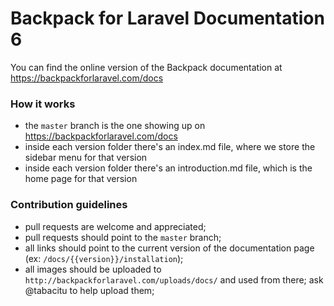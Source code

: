# Backpack for Laravel Documentation 6

You can find the online version of the Backpack documentation at https://backpackforlaravel.com/docs

### How it works
- the ```master``` branch is the one showing up on https://backpackforlaravel.com/docs
- inside each version folder there's an index.md file, where we store the sidebar menu for that version
- inside each version folder there's an introduction.md file, which is the home page for that version

### Contribution guidelines
- pull requests are welcome and appreciated;
- pull requests should point to the ```master``` branch;
- all links should point to the current version of the documentation page (ex: ```/docs/{{version}}/installation```);
- all images should be uploaded to ```http://backpackforlaravel.com/uploads/docs/``` and used from there; ask @tabacitu to help upload them;